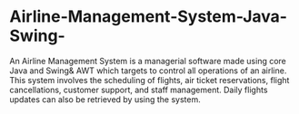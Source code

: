 # Airline-Management-System-Java-Swing-
An Airline Management System is a managerial software made using core Java and Swing&amp; AWT which targets to control all operations of an airline. This system involves the scheduling of flights, air ticket reservations, flight cancellations, customer support, and staff management. Daily flights updates can also be retrieved by using the system.
